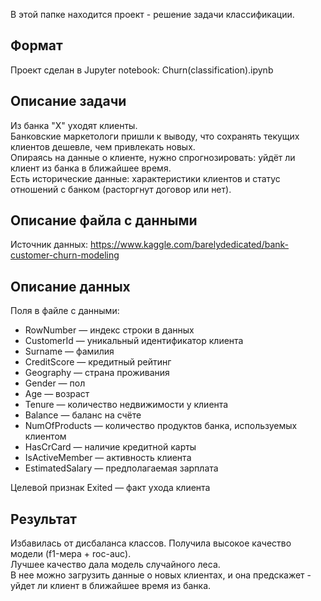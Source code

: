 В этой папке находится проект - решение задачи классификации.

## Формат

Проект сделан в Jupyter notebook: Churn(classification).ipynb

## Описание задачи

Из банка "X" уходят клиенты.\
Банковские маркетологи пришли к выводу, что сохранять текущих клиентов дешевле, чем привлекать новых.\
Опираясь на данные о клиенте, нужно спрогнозировать: уйдёт ли клиент из банка в ближайшее время.\
Есть исторические данные: характеристики клиентов и статус отношений с банком (расторгнут договор или нет).

## Описание файла с данными

Источник данных: https://www.kaggle.com/barelydedicated/bank-customer-churn-modeling

## Описание данных

Поля в файле с данными:
- RowNumber — индекс строки в данных
- CustomerId — уникальный идентификатор клиента
- Surname — фамилия
- CreditScore — кредитный рейтинг
- Geography — страна проживания
- Gender — пол
- Age — возраст
- Tenure — количество недвижимости у клиента
- Balance — баланс на счёте
- NumOfProducts — количество продуктов банка, используемых клиентом
- HasCrCard — наличие кредитной карты
- IsActiveMember — активность клиента
- EstimatedSalary — предполагаемая зарплата

Целевой признак Exited — факт ухода клиента

## Результат

Избавилась от дисбаланса классов. Получила высокое качество модели (f1-мера + roc-auc).\
Лучшее качество дала модель случайного леса.\
В нее можно загрузить данные о новых клиентах, и она предскажет - уйдет ли клиент в ближайшее время из банка.

